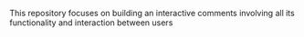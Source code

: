 This repository focuses on building an interactive comments involving all its functionality and interaction between users